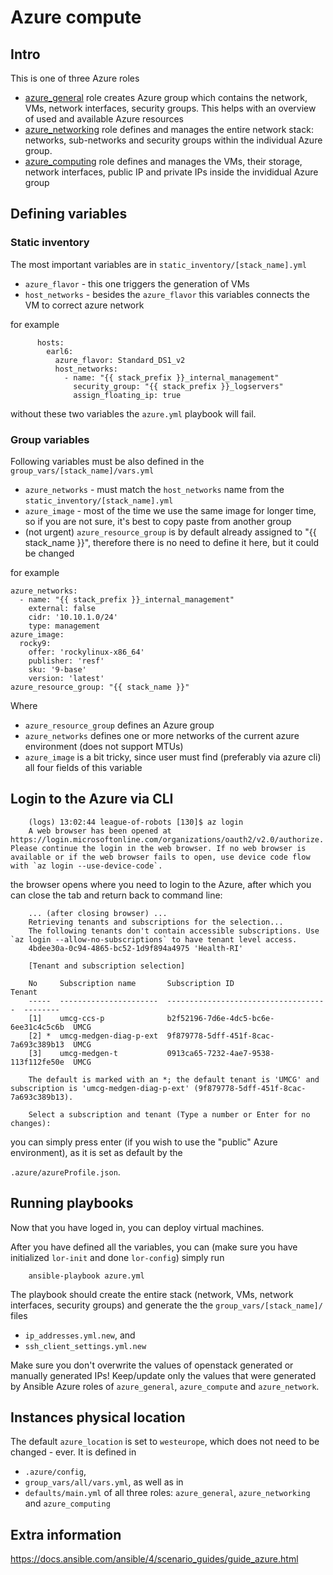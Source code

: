 # Azure compute

## Intro

This is one of three Azure roles

 - [azure_general](../azure_general/README.md) role creates Azure group which contains the network, VMs, network interfaces, security groups. This helps with an overview of used and available Azure resources
 - [azure_networking](../azure_networking/README.md) role defines and manages the entire network stack: networks, sub-networks and security groups within the individual Azure group.
 - [azure_computing](../azure_computing/README.md) role defines and manages the VMs, their storage, network interfaces, public IP and private IPs inside the invididual Azure group

## Defining variables

### Static inventory

The most important variables are in `static_inventory/[stack_name].yml`
 - `azure_flavor` - this one triggers the generation of VMs
 - `host_networks` - besides the `azure_flavor` this variables connects the VM to correct azure network

for example
 
```
      hosts:
        earl6:
          azure_flavor: Standard_DS1_v2
          host_networks:
            - name: "{{ stack_prefix }}_internal_management"
              security_group: "{{ stack_prefix }}_logservers"
              assign_floating_ip: true
```
without these two variables the `azure.yml` playbook will fail.

### Group variables

Following variables must be also defined in the `group_vars/[stack_name]/vars.yml`

 - `azure_networks` - must match the `host_networks` name from the `static_inventory/[stack_name].yml`
 - `azure_image` - most of the time we use the same image for longer time, so if you are not sure, it's best to copy paste from another group
 - (not urgent) `azure_resource_group` is by default already assigned to "{{ stack_name }}", therefore there is no need to define it here, but it could be changed

for example

```
azure_networks:
  - name: "{{ stack_prefix }}_internal_management"
    external: false
    cidr: '10.10.1.0/24'
    type: management
azure_image:
  rocky9:
    offer: 'rockylinux-x86_64'
    publisher: 'resf'
    sku: '9-base'
    version: 'latest'
azure_resource_group: "{{ stack_name }}"
```

Where

 - `azure_resource_group` defines an Azure group
 - `azure_networks` defines one or more networks of the current azure environment (does not support MTUs)
 - `azure_image` is a bit tricky, since user must find (preferably via azure cli) all four fields of this variable

## Login to the Azure via CLI

```
    (logs) 13:02:44 league-of-robots [130]$ az login
    A web browser has been opened at https://login.microsoftonline.com/organizations/oauth2/v2.0/authorize. Please continue the login in the web browser. If no web browser is available or if the web browser fails to open, use device code flow with `az login --use-device-code`.
```
the browser opens where you need to login to the Azure, after which you can close the tab and return back to command line:

```
    ... (after closing browser) ...
    Retrieving tenants and subscriptions for the selection...
    The following tenants don't contain accessible subscriptions. Use `az login --allow-no-subscriptions` to have tenant level access.
    4bdee30a-0c94-4865-bc52-1d9f894a4975 'Health-RI'
    
    [Tenant and subscription selection]
    
    No     Subscription name       Subscription ID                       Tenant
    -----  ----------------------  ------------------------------------  --------
    [1]    umcg-ccs-p              b2f52196-7d6e-4dc5-bc6e-6ee31c4c5c6b  UMCG
    [2] *  umcg-medgen-diag-p-ext  9f879778-5dff-451f-8cac-7a693c389b13  UMCG
    [3]    umcg-medgen-t           0913ca65-7232-4ae7-9538-113f112fe50e  UMCG
    
    The default is marked with an *; the default tenant is 'UMCG' and subscription is 'umcg-medgen-diag-p-ext' (9f879778-5dff-451f-8cac-7a693c389b13).
    
    Select a subscription and tenant (Type a number or Enter for no changes): 
```
you can simply press enter (if you wish to use the "public" Azure environment), as it is set as default by the 

`.azure/azureProfile.json`.

## Running playbooks

Now that you have loged in, you can deploy virtual machines.

After you have defined all the variables, you can (make sure you have initialized `lor-init` and done `lor-config`) simply run

```
    ansible-playbook azure.yml
```

The playbook should create the entire stack (network, VMs, network interfaces, security groups) and generate the the `group_vars/[stack_name]/` files

 - `ip_addresses.yml.new`, and
 - `ssh_client_settings.yml.new`

Make sure you don't overwrite the values of openstack generated or manually generated IPs! Keep/update only the values that were generated by Ansible Azure roles of `azure_general`, `azure_compute` and `azure_network`.

## Instances physical location

The default `azure_location` is set to `westeurope`, which does not need to be changed - ever. It is defined in

 - `.azure/config`,
 - `group_vars/all/vars.yml`, as well as in
 - `defaults/main.yml` of all three roles: `azure_general`, `azure_networking` and `azure_computing`

## Extra information

https://docs.ansible.com/ansible/4/scenario_guides/guide_azure.html

